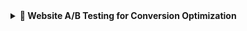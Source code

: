 <details>
  <summary><strong>🧪 Website A/B Testing for Conversion Optimization</strong></summary>

### 🔍 What I Did  
I ran a simulated A/B test to compare two versions of a website (Variant A and Variant B) to see which one leads to more conversions. The goal was to analyze if the improved version (Variant B) truly performs better—and whether that difference is **statistically significant**.

### 🧪 Setup  
- **Simulated Data**:  
  - 10,000 visitors to **Variant A** (true conversion rate = 10%)  
  - 10,000 visitors to **Variant B** (true conversion rate = 12%)  
- Tracked how many visitors converted on each version  
- Used statistics to decide if the better result is just luck or actually meaningful

### ⚙️ How I Did It  
- Simulated user conversions using the **binomial distribution**  
- Calculated conversion rates and **95% confidence intervals**  
- Performed a **Z-test for proportions** to check if the difference is statistically valid  
- Used **sequential testing** (split data into 60 batches) to track p-values and improvement (lift) over time  
- Visualized results to see when and how the difference became clear

### 📊 Key Results  
- **Conversion Rate A**: 9.73% (CI: 9.15% – 10.31%)  
- **Conversion Rate B**: 11.34% (CI: 10.72% – 11.96%)  
- **Lift** (B - A): Around **1.6%** overall  
- **p-value** fell below 0.05 in the very first batch and stayed low → strong evidence Variant B is better  
- The test confirmed that **Variant B consistently outperforms Variant A**

### 💡 What I Learned  
- Even a **small lift (2%)** can be statistically significant  
- **Sequential testing** helps detect significance early, saving time and resources  
- It's important to look at both **statistical and practical significance** — even if B is better, is a 2% improvement worth the cost of rolling it out?

### 📦 Tech Stack  
- Python (Jupyter Notebook)  
- Libraries: `numpy`, `pandas`, `scipy`, `matplotlib`, `seaborn`

### 🧠 Final Thought  
This experiment shows how A/B testing can guide smart website decisions. Variant B is statistically better—but whether it’s the right call depends on business priorities.

### ✒️ About Me  
**Dax Virani** — This project was part of my internship work focused on Data-Driven Decision Making.  
GitHub: [@DaxVirani03](https://github.com/DaxVirani03)

</details>
